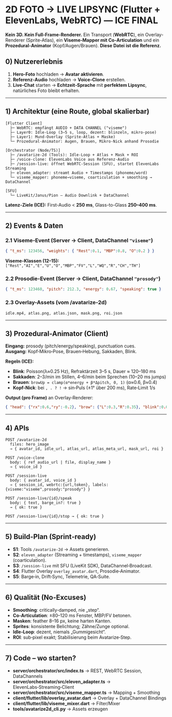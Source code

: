 # 2D FOTO → LIVE LIPSYNC (Flutter + ElevenLabs, WebRTC) — **ICE FINAL**
**Kein 3D. Kein Full-Frame-Renderer.** Ein Transport (**WebRTC**), ein Overlay-Renderer (Sprite‑Atlas), ein **Viseme‑Mapper mit Co‑Articulation** und ein **Prozedural‑Animator** (Kopf/Augen/Brauen). **Diese Datei ist die Referenz.**

## 0) Nutzererlebnis
1. **Hero‑Foto** hochladen → **Avatar aktivieren**.  
2. **Referenz‑Audio** hochladen → **Voice‑Clone** erstellen.  
3. **Live‑Chat** starten → **Echtzeit‑Sprache** mit **perfektem Lipsync**, natürliches Foto bleibt erhalten.

---

## 1) Architektur (eine Route, global skalierbar)

```text
[Flutter Client]
  ├─ WebRTC: empfängt AUDIO + DATA CHANNEL ("viseme")
  ├─ Layer0: Idle-Loop (3–5 s, loop, dezent: blinzeln, mikro-pose)
  ├─ Layer1: Mund-Overlay (Sprite-Atlas + Maske)
  └─ Prozedural-Animator: Augen, Brauen, Mikro-Nick anhand Prosodie

[Orchestrator (Node/TS)]
  ├─ /avatarize-2d (Tools): Idle-Loop + Atlas + Mask + ROI
  ├─ /voice-clone: ElevenLabs Voice aus Referenz-Audio
  ├─ /session-live: öffnet WebRTC-Session (SFU), startet ElevenLabs Streaming
  ├─ eleven_adapter: streamt Audio + Timestamps (phoneme/word)
  └─ viseme_mapper: phoneme→viseme, coarticulation + smoothing → DataChannel

[SFU]
  └─ LiveKit/Janus/Pion – Audio Downlink + DataChannel
```

**Latenz-Ziele (ICE):** First-Audio < **250 ms**, Glass-to-Glass **250–400 ms**.

---

## 2) Events & Daten

### 2.1 Viseme-Event (Server → Client, DataChannel `"viseme"`)
```json
{ "t_ms": 123456, "weights": { "Rest":0.1, "MBP":0.8, "O":0.2 } }
```

**Viseme-Klassen (12–15):** `["Rest","AI","E","U","O","MBP","FV","L","WQ","R","CH","TH"]`

### 2.2 Prosodie-Event (Server → Client, DataChannel `"prosody"`)
```json
{ "t_ms": 123460, "pitch": 212.3, "energy": 0.67, "speaking": true }
```

### 2.3 Overlay-Assets (vom /avatarize-2d)
```
idle.mp4, atlas.png, atlas.json, mask.png, roi.json
```

---

## 3) Prozedural-Animator (Client)
**Eingang:** prosody (pitch/energy/speaking), punctuation cues.  
**Ausgang:** Kopf‑Mikro‑Pose, Brauen‑Hebung, Sakkaden, Blink.

**Regeln (ICE):**
- **Blink**: Poisson(λ≈0.25 Hz), Refraktärzeit 3–5 s, Dauer ≈ 120–180 ms
- **Sakkaden**: 2–3/min im Stillen, 4–6/min beim Sprechen (10–20 ms jumps)
- **Brauen**: `browUp = clamp(α*energy + β*Δpitch, 0, 1)` (α≈0.6, β≈0.4)
- **Kopf-Nick**: bei `, . ? !` → sin‑Puls (±1° über 200 ms), Rate‑Limit 1/s

**Output (pro Frame)** an Overlay‑Renderer:
```json
{ "head": {"rx":0.6,"ry":-0.2}, "brow": {"L":0.3,"R":0.35}, "blink":0.0 }
```

---

## 4) APIs

```http
POST /avatarize-2d
  files: hero_image
  → { avatar_id, idle_url, atlas_url, atlas_meta_url, mask_url, roi }

POST /voice-clone
  body: { ref_audio_url | file, display_name }
  → { voice_id }

POST /session-live
  body: { avatar_id, voice_id }
  → { session_id, webrtc:{url,token}, labels:{viseme:"viseme",prosody:"prosody"} }

POST /session-live/{id}/speak
  body: { text, barge_in?: true }
  → { ok: true }

POST /session-live/{id}/stop → { ok: true }
```

---

## 5) Build-Plan (Sprint‑ready)
- **S1**: Tools `/avatarize-2d` → Assets generieren.  
- **S2**: `eleven_adapter` (Streaming + timestamps), `viseme_mapper` (coarticulation).  
- **S3**: `/session-live` mit SFU (LiveKit SDK), DataChannel‑Broadcast.  
- **S4**: Flutter Overlay `overlay_avatar.dart`, Prosodie‑Animator.  
- **S5**: Barge‑in, Drift‑Sync, Telemetrie, QA‑Suite.

---

## 6) Qualität (No‑Excuses)
- **Smoothing**: critically‑damped, nie „step“.  
- **Co‑Articulation**: ±80–120 ms Fenster, MBP/FV betonen.  
- **Masken**: feather 8–16 px, keine harten Kanten.  
- **Sprites**: konsistente Belichtung; Zähne/Zunge optional.  
- **Idle‑Loop**: dezent, niemals „Gummigesicht“.  
- **ROI**: sub‑pixel exakt; Stabilisierung beim Avatarize‑Step.

---

## 7) Code – wo starten?
- **server/orchestrator/src/index.ts** → REST, WebRTC Session, DataChannels
- **server/orchestrator/src/eleven_adapter.ts** → ElevenLabs‑Streaming‑Client
- **server/orchestrator/src/viseme_mapper.ts** → Mapping + Smoothing
- **client/flutter/lib/overlay_avatar.dart** → Overlay + DataChannel Bindings
- **client/flutter/lib/viseme_mixer.dart** → Filter/Mixer
- **tools/avatarize2d_cli.py** → Assets erzeugen
